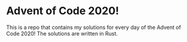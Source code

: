 # Advent of Code 2020!

This is a repo that contains my solutions for every day of the Advent of Code 2020!
The solutions are written in Rust.
